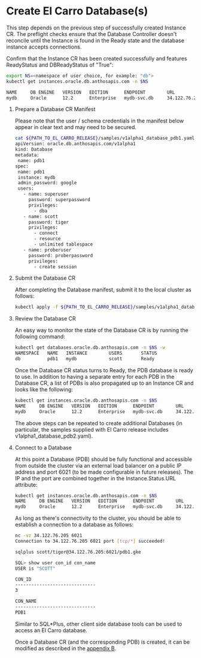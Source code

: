 # Create El Carro Database(s)

This step depends on the previous step of successfully created Instance CR.
The preflight checks ensure that the Database Controller doesn't reconcile until
the Instance is found in the Ready state and the database instance accepts
connections.

Confirm that the Instance CR has been created successfully and features
ReadyStatus and DBReadyStatus of "True":

```sh
export NS=<namespace of user choice, for example: "db">
kubectl get instances.oracle.db.anthosapis.com -n $NS

NAME     DB ENGINE   VERSION   EDITION      ENDPOINT        URL                  READYSTATUS   DBREADYSTATUS   DB NAMES   BACKUP ID
mydb     Oracle      12.2      Enterprise   mydb-svc.db     34.122.76.205:6021   True          True
```

1. Prepare a Database CR Manifest

   Please note that the user / schema credentials in the manifest below appear
   in clear text and may need to be secured.

   ```sh
   cat ${PATH_TO_EL_CARRO_RELEASE}/samples/v1alpha1_database_pdb1.yaml
   apiVersion: oracle.db.anthosapis.com/v1alpha1
   kind: Database
   metadata:
    name: pdb1
   spec:
    name: pdb1
    instance: mydb
    admin_password: google
    users:
      - name: superuser
        password: superpassword
        privileges:
          - dba
      - name: scott
        password: tiger
        privileges:
          - connect
          - resource
          - unlimited tablespace
      - name: proberuser
        password: proberpassword
        privileges:
          - create session
   ```

1. Submit the Database CR

   After completing the Database manifest, submit it to the local cluster as
   follows:

   ```sh
   kubectl apply -f ${PATH_TO_EL_CARRO_RELEASE}/samples/v1alpha1_database_pdb1.yaml -n $NS
   ```

1. Review the Database CR

   An easy way to monitor the state of the Database CR is by running the
   following command:

   ```sh
   kubectl get databases.oracle.db.anthosapis.com -n $NS -w
   NAMESPACE   NAME   INSTANCE        USERS       STATUS
   db          pdb1   mydb            scott       Ready
   ```

   Once the Database CR status turns to Ready, the PDB database is ready to use.
   In addition to having a separate entry for each PDB in the Database CR, a
   list of PDBs is also propagated up to an Instance CR and looks like the
   following:

   ```sh
   kubectl get instances.oracle.db.anthosapis.com -n $NS
   NAME     DB ENGINE   VERSION   EDITION      ENDPOINT        URL                  READYSTATUS   DBREADYSTATUS   DB NAMES    BACKUP ID
   mydb     Oracle      12.2      Enterprise   mydb-svc.db     34.122.76.205:6021   True          True            [pdb1]
   ```

   The above steps can be repeated to create additional Databases (in particular,
   the samples supplied with El Carro release includes v1alpha1_database_pdb2.yaml).


1. Connect to a Database

   At this point a Database (PDB) should be fully functional and accessible from
   outside the cluster via an external load balancer on a public IP address and
   port 6021 (to be made configurable in future releases). The IP and the port
   are combined together in the Instance.Status.URL attribute:

   ```sh
   kubectl get instances.oracle.db.anthosapis.com -n $NS
   NAME     DB ENGINE   VERSION   EDITION      ENDPOINT        URL                  READYSTATUS   DBREADYSTATUS   DB NAMES   BACKUP ID
   mydb     Oracle      12.2      Enterprise   mydb-svc.db     34.122.76.205:6021   True          True
   ```

   As long as there's connectivity to the cluster, you should be able to
   establish a connection to a database as follows:

   ```sh
   nc -vz 34.122.76.205 6021
   Connection to 34.122.76.205 6021 port [tcp/*] succeeded!

   sqlplus scott/tiger@34.122.76.205:6021/pdb1.gke

   SQL> show user con_id con_name
   USER is "SCOTT"

   CON_ID
   ------------------------------
   3

   CON_NAME
   ------------------------------
   PDB1
   ```

   Similar to SQL*Plus, other client side database tools can be used to access
   an El Carro database.

   Once a Database CR (and the corresponding PDB) is created, it can be modified
   as described in the [appendix B](../custom-resources/database.md).
